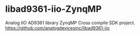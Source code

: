 # libad9361-iio-ZynqMP
Analog IIO AD9361 library ZynqMP Cross compile SDK project. https://github.com/analogdevicesinc/libad9361-iio
